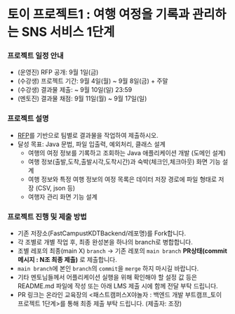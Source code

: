 # 토이 프로젝트1 : 여행 여정을 기록과 관리하는 SNS 서비스 1단계

### 프로젝트 일정 안내
- (운영진) RFP 공개: 9월 1일(금)
- (수강생) 프로젝트 기간: 9월 4일(월) ~ 9월 8일(금) + 주말
- (수강생) 결과물 제출: ~ 9월 10일(일) 23:59
- (멘토진) 결과물 채점: 9월 11일(월) ~ 9월 17일(일)

### 프로젝트 설명
- [RFP]()를 기반으로 팀별로 결과물을 작업하여 제출하시오. 
- 달성 목표: Java 문법, 파일 입출력, 예외처리, 클래스 설계
  - 여행의 여정 정보를 기록하고 조회하는 Java 애플리케이션 개발 (도메인 설계)
  - 여행 정보(출발,도착,출발시각,도착시간)과 숙박(체크인,체크아웃) 화면 기능 설계 			
  - 여행 정보와 특정 여행 정보의 여정 목록은 데이터 저장 경로에 파일 형태로 저장 (CSV, json 등)
  - 여행자 관리 화면 기능 설계 			

### 프로젝트 진행 및 제출 방법
- 기존 저장소(FastCampustKDTBackend/레포명)를 Fork합니다.
- 각 조별로 개별 작업 후, 최종 완성본을 하나의 branch로 병합합니다.
- 조별 레포의 최종(main X) `branch` -> 기존 레포의 `main branch` **PR상태(commit 메시지 : N조 최종 제출)** 로 제출합니다.
- `main branch`에 본인 `branch`의 `commit`을 `merge` 하지 마시길 바랍니다.
- 기타 멘토님들께서 어플리케이션 실행을 위해 확인해야 할 설정 값 등은 README.md 파일에 작성 또는 아래 LMS 제출 시에 함께 전달 부탁 드립니다. 
- PR 링크는 온라인 교육장의 <패스트캠퍼스X야놀자 : 백엔드 개발 부트캠프_토이 프로젝트 1단계>를 통해 최종 제출 부탁 드립니다. (제출자: 조장) 
